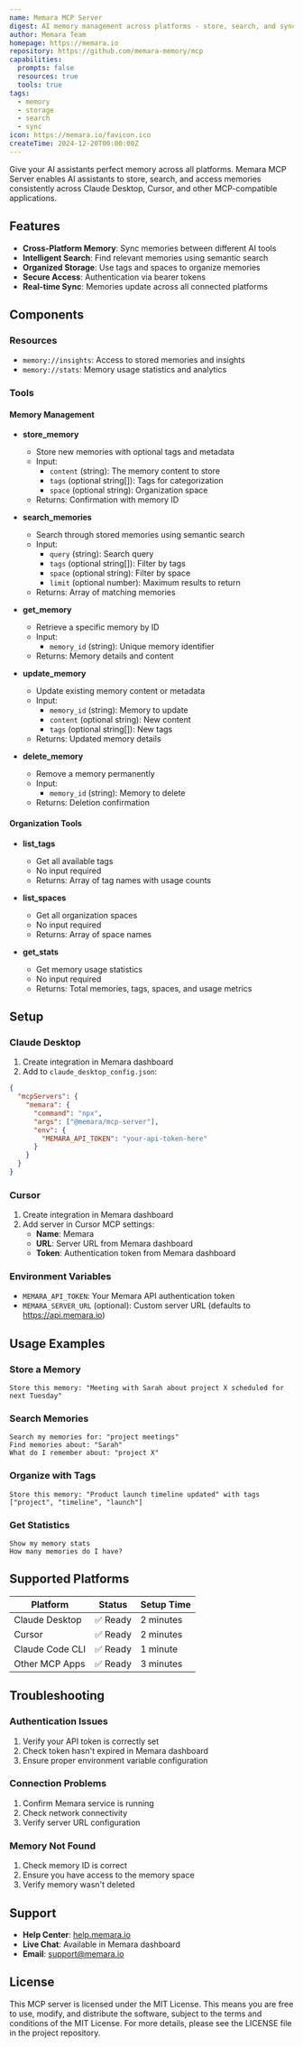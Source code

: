 ```yaml
---
name: Memara MCP Server
digest: AI memory management across platforms - store, search, and sync memories
author: Memara Team
homepage: https://memara.io
repository: https://github.com/memara-memory/mcp
capabilities:
  prompts: false
  resources: true
  tools: true
tags:
  - memory
  - storage
  - search
  - sync
icon: https://memara.io/favicon.ico
createTime: 2024-12-20T00:00:00Z
---
```


Give your AI assistants perfect memory across all platforms. Memara MCP Server enables AI assistants to store, search, and access memories consistently across Claude Desktop, Cursor, and other MCP-compatible applications.

## Features

- **Cross-Platform Memory**: Sync memories between different AI tools
- **Intelligent Search**: Find relevant memories using semantic search
- **Organized Storage**: Use tags and spaces to organize memories
- **Secure Access**: Authentication via bearer tokens
- **Real-time Sync**: Memories update across all connected platforms

## Components

### Resources

- `memory://insights`: Access to stored memories and insights
- `memory://stats`: Memory usage statistics and analytics

### Tools

#### Memory Management

- **store_memory**

  - Store new memories with optional tags and metadata
  - Input:
    - `content` (string): The memory content to store
    - `tags` (optional string[]): Tags for categorization
    - `space` (optional string): Organization space
  - Returns: Confirmation with memory ID

- **search_memories**

  - Search through stored memories using semantic search
  - Input:
    - `query` (string): Search query
    - `tags` (optional string[]): Filter by tags
    - `space` (optional string): Filter by space
    - `limit` (optional number): Maximum results to return
  - Returns: Array of matching memories

- **get_memory**

  - Retrieve a specific memory by ID
  - Input:
    - `memory_id` (string): Unique memory identifier
  - Returns: Memory details and content

- **update_memory**

  - Update existing memory content or metadata
  - Input:
    - `memory_id` (string): Memory to update
    - `content` (optional string): New content
    - `tags` (optional string[]): New tags
  - Returns: Updated memory details

- **delete_memory**
  - Remove a memory permanently
  - Input:
    - `memory_id` (string): Memory to delete
  - Returns: Deletion confirmation

#### Organization Tools

- **list_tags**

  - Get all available tags
  - No input required
  - Returns: Array of tag names with usage counts

- **list_spaces**

  - Get all organization spaces
  - No input required
  - Returns: Array of space names

- **get_stats**
  - Get memory usage statistics
  - No input required
  - Returns: Total memories, tags, spaces, and usage metrics

## Setup

### Claude Desktop

1. Create integration in Memara dashboard
2. Add to `claude_desktop_config.json`:

```json
{
  "mcpServers": {
    "memara": {
      "command": "npx",
      "args": ["@memara/mcp-server"],
      "env": {
        "MEMARA_API_TOKEN": "your-api-token-here"
      }
    }
  }
}
```

### Cursor

1. Create integration in Memara dashboard
2. Add server in Cursor MCP settings:
   - **Name**: Memara
   - **URL**: Server URL from Memara dashboard
   - **Token**: Authentication token from Memara dashboard

### Environment Variables

- `MEMARA_API_TOKEN`: Your Memara API authentication token
- `MEMARA_SERVER_URL` (optional): Custom server URL (defaults to https://api.memara.io)

## Usage Examples

### Store a Memory

```
Store this memory: "Meeting with Sarah about project X scheduled for next Tuesday"
```

### Search Memories

```
Search my memories for: "project meetings"
Find memories about: "Sarah"
What do I remember about: "project X"
```

### Organize with Tags

```
Store this memory: "Product launch timeline updated" with tags ["project", "timeline", "launch"]
```

### Get Statistics

```
Show my memory stats
How many memories do I have?
```

## Supported Platforms

| Platform        | Status   | Setup Time |
| --------------- | -------- | ---------- |
| Claude Desktop  | ✅ Ready | 2 minutes  |
| Cursor          | ✅ Ready | 2 minutes  |
| Claude Code CLI | ✅ Ready | 1 minute   |
| Other MCP Apps  | ✅ Ready | 3 minutes  |

## Troubleshooting

### Authentication Issues

1. Verify your API token is correctly set
2. Check token hasn't expired in Memara dashboard
3. Ensure proper environment variable configuration

### Connection Problems

1. Confirm Memara service is running
2. Check network connectivity
3. Verify server URL configuration

### Memory Not Found

1. Check memory ID is correct
2. Ensure you have access to the memory space
3. Verify memory wasn't deleted

## Support

- **Help Center**: [help.memara.io](https://help.memara.io)
- **Live Chat**: Available in Memara dashboard
- **Email**: support@memara.io

## License

This MCP server is licensed under the MIT License. This means you are free to use, modify, and distribute the software, subject to the terms and conditions of the MIT License. For more details, please see the LICENSE file in the project repository.
